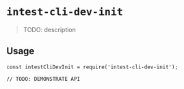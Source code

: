 # `intest-cli-dev-init`

> TODO: description

## Usage

```
const intestCliDevInit = require('intest-cli-dev-init');

// TODO: DEMONSTRATE API
```
